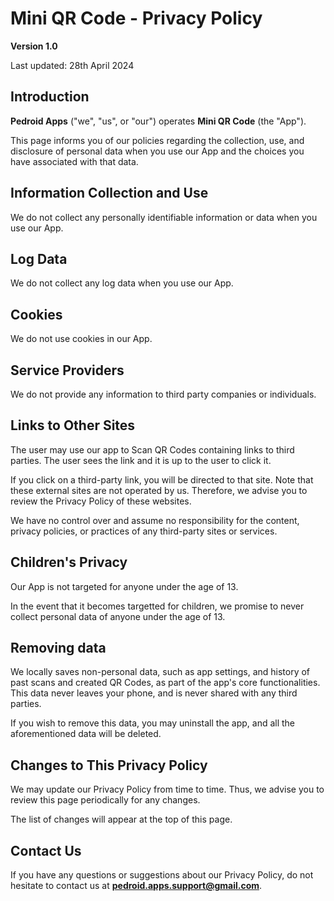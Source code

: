# Mini QR Code - Privacy Policy

**Version 1.0**

Last updated: 28th April 2024

## Introduction

**Pedroid Apps** ("we", "us", or "our") operates **Mini QR Code** (the "App").

This page informs you of our policies regarding the collection, use, and disclosure of personal data when you use our App and the choices you have associated with that data.

## Information Collection and Use

We do not collect any personally identifiable information or data when you use our App.

## Log Data

We do not collect any log data when you use our App.

## Cookies

We do not use cookies in our App.

## Service Providers

We do not provide any information to third party companies or individuals.

## Links to Other Sites

The user may use our app to Scan QR Codes containing links to third parties. The user sees the link and it is up to the user to click it.

If you click on a third-party link, you will be directed to that site.
Note that these external sites are not operated by us.
Therefore, we advise you to review the Privacy Policy of these websites.

We have no control over and assume no responsibility for the content, privacy policies, or practices of any third-party sites or services.

## Children's Privacy

Our App is not targeted for anyone under the age of 13.

In the event that it becomes targetted for children, we promise to never collect personal data of anyone under the age of 13.

## Removing data

We locally saves non-personal data, such as app settings, and history of past scans and created QR Codes, as part of the app's core functionalities.
This data never leaves your phone, and is never shared with any third parties.

If you wish to remove this data, you may uninstall the app, and all the aforementioned data will be deleted.

## Changes to This Privacy Policy

We may update our Privacy Policy from time to time.
Thus, we advise you to review this page periodically for any changes.

The list of changes will appear at the top of this page.

## Contact Us

If you have any questions or suggestions about our Privacy Policy, do not hesitate to contact us at **pedroid.apps.support@gmail.com**.
